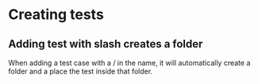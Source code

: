 # Creating tests

## Adding test with slash creates a folder

When adding a test case with a / in the name, it will automatically create a folder and a place the test inside that folder.
